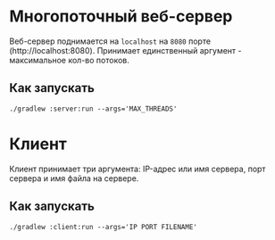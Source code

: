 # Многопоточный веб-сервер

Веб-сервер поднимается на `localhost` на `8080` порте (http://localhost:8080). Принимает единственный аргумент - максимальное кол-во потоков.

## Как запускать

```
./gradlew :server:run --args='MAX_THREADS'
```

# Клиент

Клиент принимает три аргумента: IP-адрес или имя сервера, порт сервера и имя файла на сервере.

## Как запускать

```
./gradlew :client:run --args='IP PORT FILENAME'
```